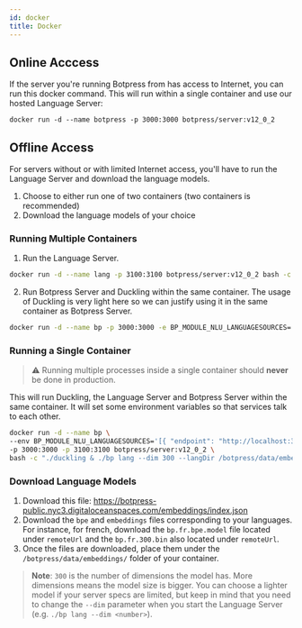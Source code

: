 ```yaml
---
id: docker
title: Docker
---
```


## Online Acccess

If the server you're running Botpress from has access to Internet, you can run this docker command. This will run within a single container and use our hosted Language Server:

```
docker run -d --name botpress -p 3000:3000 botpress/server:v12_0_2
```

## Offline Access

For servers without or with limited Internet access, you'll have to run the Language Server and download the language models.

1. Choose to either run one of two containers (two containers is recommended)
1. Download the language models of your choice

### Running Multiple Containers

1. Run the Language Server.

```bash
docker run -d --name lang -p 3100:3100 botpress/server:v12_0_2 bash -c "./bp lang --dim 300 --langDir /botpress/data/embeddings"
```

2. Run Botpress Server and Duckling within the same container. The usage of Duckling is very light here so we can justify using it in the same container as Botpress Server.

```bash
docker run -d --name bp -p 3000:3000 -e BP_MODULE_NLU_LANGUAGESOURCES='[{ "endpoint": "http://localhost:3100" }]' botpress/server:v12_0_2 bash -c "./duckling & ./bp"
```

### Running a Single Container

> ⚠️ Running multiple processes inside a single container should **never** be done in production.

This will run Duckling, the Language Server and Botpress Server within the same container. It will set some environment variables so that services talk to each other.

```bash
docker run -d --name bp \
--env BP_MODULE_NLU_LANGUAGESOURCES='[{ "endpoint": "http://localhost:3100" }]' \
-p 3000:3000 -p 3100:3100 botpress/server:v12_0_2 \
bash -c "./duckling & ./bp lang --dim 300 --langDir /botpress/data/embeddings & ./bp"
```

### Download Language Models

1. Download this file: https://botpress-public.nyc3.digitaloceanspaces.com/embeddings/index.json
1. Download the `bpe` and `embeddings` files corresponding to your languages. For instance, for french, download the `bp.fr.bpe.model` file located under `remoteUrl` and the `bp.fr.300.bin` also located under `remoteUrl`.
1. Once the files are downloaded, place them under the `/botpress/data/embeddings/` folder of your container.

> **Note**: `300` is the number of dimensions the model has. More dimensions means the model size is bigger. You can choose a lighter model if your server specs are limited, but keep in mind that you need to change the `--dim` parameter when you start the Language Server (e.g. `./bp lang --dim <number>`).
